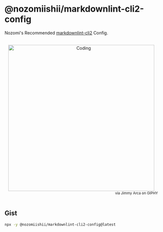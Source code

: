 # @nozomiishii/markdownlint-cli2-config

Nozomi's Recommended [markdownlint-cli2](https://github.com/DavidAnson/markdownlint-cli2) Config.

<!-- Main Image -->
<br>
<div align="center">
  <img src="https://media.giphy.com/media/SJJIVTh7YV9MtuRFTL/giphy.gif" alt="Coding" width="480" />
</div>
<div align="right">
  <small>via Jimmy Arca on GIPHY</small>
</div>
<br>

## Gist

```bash
npx -y @nozomiishii/markdownlint-cli2-config@latest
```
